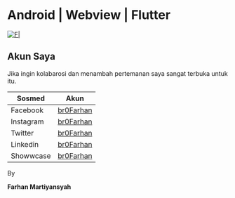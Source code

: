 # Android | Webview | Flutter
[![F|](https://i.postimg.cc/6qFPD0bv/logo.png)](https://www.linkedin.com/in/br0farhan/)



## Akun Saya

Jika ingin kolabarosi dan menambah pertemanan saya sangat terbuka untuk itu.

| Sosmed | Akun |
| ------ | ------ |
| Facebook | [br0Farhan][PlDb] |
| Instagram | [br0Farhan][PlGh] |
| Twitter | [br0Farhan][PlGd] |
| Linkedin | [br0Farhan][PlOd] |
| Showwcase | [br0Farhan][PlMe] |




By

**Farhan Martiyansyah**

[//]: # (These are reference links used in the body of this note and get stripped out when the markdown processor does its job. There is no need to format nicely because it shouldn't be seen. Thanks SO - http://stackoverflow.com/questions/4823468/store-comments-in-markdown-syntax)


   [PlDb]: <https://www.facebook.com/MyHansyah/>
   [PlGh]: <https://www.instagram.com/syahhaans/>
   [PlGd]: <https://twitter.com/br0farhan>
   [PlOd]: <https://www.linkedin.com/in/br0farhan>
   [PlMe]: <https://www.showwcase.com/br0farhan>
   [PlGa]: <https://farhanm.com/>
